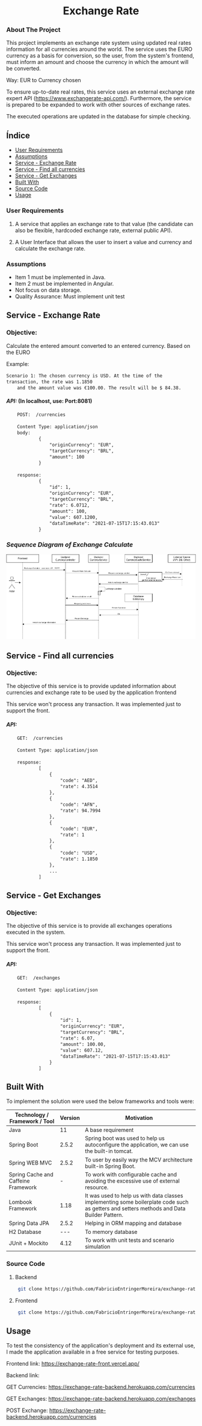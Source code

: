 <br />
<p align="center">
<h1 align="center">Exchange Rate</h1>



<!-- ABOUT THE PROJECT -->
### About The Project

This project implements an exchange rate system using updated real rates information for all currencies around the world.
The service uses the EURO currency as a basis for conversion, so the user, from the system's frontend, must inform an amount and choose the currency in which the amount will be converted.

Way: EUR to Currency chosen

To ensure up-to-date real rates, this service uses an external exchange rate expert API (https://www.exchangerate-api.com/). Furthermore, the service is prepared to be expanded to work with other sources of exchange rates.

The executed operations are updated in the database for simple checking.

## Índice

- [User Requirements](#user-requirements)
- [Assumptions](#assumptions)
- [Service - Exchange Rate](#service---exchange-rate)
- [Service - Find all currencies](#service---find-all-currencies)
- [Service - Get Exchanges](#service---get-exchanges)
- [Built With](#built-with)
- [Source Code](#source-code)
- [Usage](#usage)
    
### User Requirements

1) A service that applies an exchange rate to that value (the candidate can also be flexible,
hardcoded exchange rate, external public API).

2) A User Interface that allows the user to insert a value and currency and calculate the exchange
rate.
   
### Assumptions

- Item 1 must be implemented in Java.
- Item 2 must be implemented in Angular.
- Not focus on data storage. 
- Quality Assurance: Must implement unit test

## Service - Exchange Rate

### Objective:

Calculate the entered amount converted to an entered currency. Based on the EURO

Example:

    Scenario 1: The chosen currency is USD. At the time of the transaction, the rate was 1.1850 
        and the amount value was €100.00. The result will be $ 84.38.

#### *API:*  (In localhost, use: Port:8081)

        POST:  /currencies

        Content Type: application/json
        body:   
                {
                    "originCurrency": "EUR",
                    "targetCurrency": "BRL",
                    "amount": 100
                }

        response:
                {
                    "id": 1,
                    "originCurrency": "EUR",
                    "targetCurrency": "BRL",
                    "rate": 6.0712,
                    "amount": 100,
                    "value": 607.1200,
                    "dataTimeRate": "2021-07-15T17:15:43.013"
                }  

### *Sequence Diagram of Exchange Calculate*
![alt text](https://github.com/FabricioEntringerMoreira/exchange-rate/blob/main/docs/img/exchange-calculate-sequence-diagram.png)

## Service - Find all currencies

### Objective:
The objective of this service is to provide updated information about currencies and exchange rate to be used by the application frontend

This service won't process any transaction. It was implemented just to support the front.

#### *API:*

        GET:  /currencies

        Content Type: application/json
        
        response:
                [
                    {
                        "code": "AED",
                        "rate": 4.3514
                    },
                    {
                        "code": "AFN",
                        "rate": 94.7994
                    },
                    {
                        "code": "EUR",
                        "rate": 1
                    },
                    {
                        "code": "USD",
                        "rate": 1.1850
                    },
                    ...
                ]

## Service - Get Exchanges

### Objective:
The objective of this service is to provide all exchanges operations executed in the system.

This service won't process any transaction. It was implemented just to support the front.

#### *API:*

        GET:  /exchanges

        Content Type: application/json
        
        response:
                [
                    {
                        "id": 1,
                        "originCurrency": "EUR",
                        "targetCurrency": "BRL",
                        "rate": 6.07,
                        "amount": 100.00,
                        "value": 607.12,
                        "dataTimeRate": "2021-07-15T17:15:43.013"
                    }
                ]



## Built With

To implement the solution were used the below frameworks and tools were:

| Technology / Framework / Tool | Version | Motivation |
| --- | --- | --- |
| Java | 11 | A base requirement |
| Spring Boot | 2.5.2 | Spring boot was used to help us autoconfigure the application, we can use the built-in tomcat. |
| Spring WEB MVC | 2.5.2 | To user by easily way the MCV architecture built-in Spring Boot.  |
| Spring Cache and Caffeine Framework | - | To work with configurable cache and avoiding the excessive use of external resource.|
| Lombook Framework | 1.18 | It was used to help us with data classes implementing some boilerplate code such as getters and setters methods and Data Builder Pattern. |
| Spring Data JPA | 2.5.2 | Helping in ORM mapping and database  |
| H2 Database | --- | To memory database |
| JUnit + Mockito  | 4.12 | To work with unit tests and scenario simulation |


### Source Code

1. Backend
   ```sh
    git clone https://github.com/FabricioEntringerMoreira/exchange-rate.git
   ```
2. Frontend
   ```sh
    git clone https://github.com/FabricioEntringerMoreira/exchange-rate-front.git
   ```


## Usage

To test the consistency of the application's deployment and its external use, I made the application available in a free service for testing purposes.

Frontend link: https://exchange-rate-front.vercel.app/

Backend link:
    
   GET Currencies: https://exchange-rate-backend.herokuapp.com/currencies
    
   GET Exchanges:  https://exchange-rate-backend.herokuapp.com/exchanges
    
   POST Exchange:  https://exchange-rate-backend.herokuapp.com/currencies
